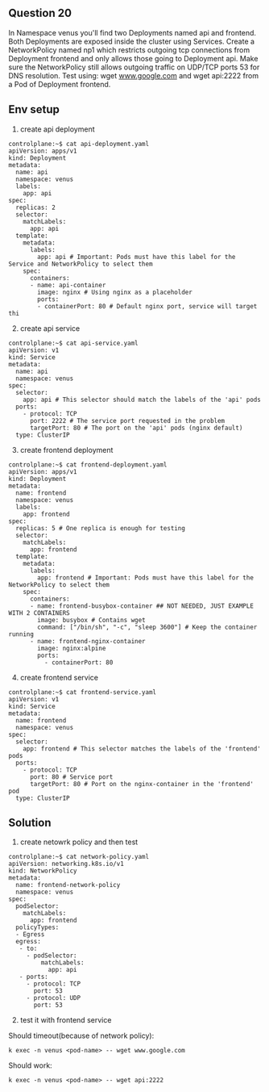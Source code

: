 ## Question 20

In Namespace venus you'll find two Deployments named api and frontend. Both Deployments are exposed inside the cluster using Services. Create a NetworkPolicy named np1 which restricts outgoing tcp connections from Deployment frontend and only allows those going to Deployment api. Make sure the NetworkPolicy still allows outgoing traffic on UDP/TCP ports 53 for DNS resolution.
Test using: wget www.google.com and wget api:2222 from a Pod of Deployment frontend.

## Env setup

1. create api deployment
```
controlplane:~$ cat api-deployment.yaml 
apiVersion: apps/v1
kind: Deployment
metadata:
  name: api
  namespace: venus
  labels:
    app: api
spec:
  replicas: 2
  selector:
    matchLabels:
      app: api
  template:
    metadata:
      labels:
        app: api # Important: Pods must have this label for the Service and NetworkPolicy to select them
    spec:
      containers:
      - name: api-container
        image: nginx # Using nginx as a placeholder
        ports:
        - containerPort: 80 # Default nginx port, service will target thi

```

2. create api service

```
controlplane:~$ cat api-service.yaml 
apiVersion: v1
kind: Service
metadata:
  name: api
  namespace: venus
spec:
  selector:
    app: api # This selector should match the labels of the 'api' pods
  ports:
    - protocol: TCP
      port: 2222 # The service port requested in the problem
      targetPort: 80 # The port on the 'api' pods (nginx default)
  type: ClusterIP
```

3. create frontend deployment

```
controlplane:~$ cat frontend-deployment.yaml 
apiVersion: apps/v1
kind: Deployment
metadata:
  name: frontend
  namespace: venus
  labels:
    app: frontend
spec:
  replicas: 5 # One replica is enough for testing
  selector:
    matchLabels:
      app: frontend
  template:
    metadata:
      labels:
        app: frontend # Important: Pods must have this label for the NetworkPolicy to select them
    spec:
      containers:
      - name: frontend-busybox-container ## NOT NEEDED, JUST EXAMPLE WITH 2 CONTAINERS
        image: busybox # Contains wget
        command: ["/bin/sh", "-c", "sleep 3600"] # Keep the container running
      - name: frontend-nginx-container
        image: nginx:alpine
        ports:
          - containerPort: 80
```

4. create frontend service

```
controlplane:~$ cat frontend-service.yaml 
apiVersion: v1
kind: Service
metadata:
  name: frontend
  namespace: venus
spec:
  selector:
    app: frontend # This selector matches the labels of the 'frontend' pods
  ports:
    - protocol: TCP
      port: 80 # Service port
      targetPort: 80 # Port on the nginx-container in the 'frontend' pod
  type: ClusterIP
```


## Solution

1. create netowrk policy and then test

```
controlplane:~$ cat network-policy.yaml 
apiVersion: networking.k8s.io/v1
kind: NetworkPolicy
metadata:
  name: frontend-network-policy
  namespace: venus
spec:
  podSelector:
    matchLabels:
      app: frontend
  policyTypes:
  - Egress
  egress:
   - to:
     - podSelector:
         matchLabels:
           app: api
   - ports:
     - protocol: TCP
       port: 53
     - protocol: UDP
       port: 53
```

2. test it with frontend service

Should timeout(because of network policy):
```
k exec -n venus <pod-name> -- wget www.google.com
```
Should work:
```
k exec -n venus <pod-name> -- wget api:2222
```